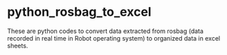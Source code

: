 # python_rosbag_to_excel
These are python codes to convert data extracted from rosbag (data recorded in real time in Robot operating system) to organized data in excel sheets. 
